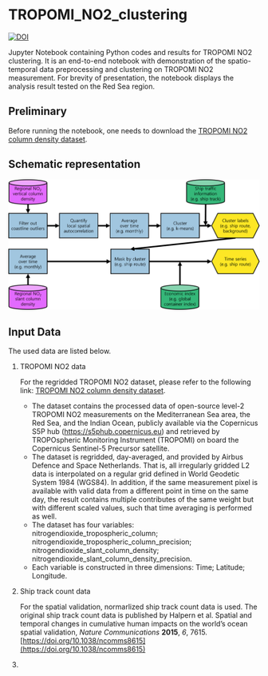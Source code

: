 # TROPOMI_NO2_clustering

[![DOI](https://doi.org/XXXX)](https://doi.org/XXXX)

Jupyter Notebook containing Python codes and results for TROPOMI NO2 clustering.
It is an end-to-end notebook with demonstration of the spatio-temporal data preprocessing and clustering on TROPOMI NO2 measurement.
For brevity of presentation, the notebook displays the analysis result tested on the Red Sea region.

## Preliminary
Before running the notebook, one needs to download the [TROPOMI NO2 column density dataset](https://data.4tu.nl/articles/_/16943725).

## Schematic representation
![schematic representation](scheme.png)

## Input Data
The used data are listed below.

1. TROPOMI NO2 data

    For the regridded TROPOMI NO2 dataset, please refer to the following link: [TROPOMI NO2 column density dataset](https://data.4tu.nl/articles/_/16943725).
   
    - The dataset contains the processed data of open-source level-2 TROPOMI NO2 measurements on the Mediterranean Sea area, the Red Sea, and the Indian Ocean, publicly available via the Copernicus S5P hub (https://s5phub.copernicus.eu) and retrieved by TROPOspheric Monitoring Instrument (TROPOMI) on board the Copernicus Sentinel-5 Precursor satellite.
    - The dataset is regridded, day-averaged, and provided by Airbus Defence and Space Netherlands. That is, all irregularly gridded L2 data is interpolated on a regular grid defined in World Geodetic System 1984 (WGS84). In addition, if the same measurement pixel is available with valid data from a different point in time on the same day, the result contains multiple contributes of the same weight but with different scaled values, such that time averaging is performed as well.
    - The dataset has four variables: nitrogendioxide_tropospheric_column; nitrogendioxide_tropospheric_column_precision; nitrogendioxide_slant_column_density; nitrogendioxide_slant_column_density_precision.
    - Each variable is constructed in three dimensions: Time; Latitude; Longitude.

2. Ship track count data

    For the spatial validation, normarlized ship track count data is used. The original ship track count data is published by Halpern et al. Spatial and temporal changes in cumulative human impacts on the world’s ocean spatial validation, *Nature Communications* **2015**, *6*, 7615. [https://doi.org/10.1038/ncomms8615](https://doi.org/10.1038/ncomms8615)
    
3.
